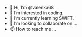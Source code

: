 - 👋 Hi, I’m @valenka68
- 👀 I’m interested in coding.
- 🌱 I’m currently learning SWIFT.
- 💞️ I’m looking to collaborate on ...
- 📫 How to reach me ...

<!---
valenka68/valenka68 is a ✨ special ✨ repository because its `README.md` (this file) appears on your GitHub profile.
You can click the Preview link to take a look at your changes.
--->
